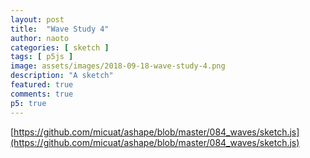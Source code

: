 ```yaml
---
layout: post
title:  "Wave Study 4"
author: naoto
categories: [ sketch ]
tags: [ p5js ]
image: assets/images/2018-09-18-wave-study-4.png
description: "A sketch"
featured: true
comments: true
p5: true
---
```


[https://github.com/micuat/ashape/blob/master/084_waves/sketch.js](https://github.com/micuat/ashape/blob/master/084_waves/sketch.js)

<div id = "p5sketch">
  <!-- p5 instance will be created here -->
</div>

<script>
var s = function (p) {
  let name;
  let startFrame, startTime;
  let seq, phase, cycle;
  let xy;
  let r;
  let pg;

  p.setup = function () {
    name = p.folderName;

    p.createCanvas(400, 400);
    p.frameRate(30);

    startFrame = p.frameCount;
    startTime = p.millis();

    pg = p.createGraphics(400, 400);
    xy = [[0, -pg.height / 2], [pg.width / 2, 0], [0, pg.height / 2], [-pg.width / 2, 0]];
    r = 0.25 * pg.width;
  }

  function getCount() { return p.frameCount - startFrame };
  function getTime() { return (p.millis() - startTime) * 0.001 };

  function drawLine(pg, i, n, rotTween, expTween, strokeTween) {
    let angle = i / n + (rotTween + expTween) / n;
    let x = Math.cos(angle * 2 * Math.PI) * r;
    let y = Math.sin(angle * 2 * Math.PI) * r;
    for(let j = 0; j < xy.length; j++) {
      let x0 = xy[j][0];
      let y0 = xy[j][1];
      pg.stroke(255, strokeTween * p.constrain(p.map(p.dist(x, y, x0, y0), pg.width / 2, pg.width * 0.75, 1, 0), 0, 1) * 255);
      pg.line(x, y, x0, y0);
    }
  }

  function drawPg(pg, n, tween) {
    let rotTween, expTween;
    if(phase == 0)
    {
      rotTween = tween;
      expTween = 0;
    }
    else {
      rotTween = 0;
      expTween = tween;
    }
    pg.push();
    pg.background(0);

    pg.stroke(255);
    pg.translate(pg.width / 2, pg.height / 2);
    for (let i = 0; i < n; i++) {
      let strokeTween = 1.0;
      let toStart = false;
      if(seq == cycle - 1 && phase == 1) {
        toStart = true;
        if(i % (n / 2) != 0)
          strokeTween = 1.0 - expTween;
      }
      drawLine(pg, i, n, rotTween, 0, strokeTween);
      strokeTween *= expTween;
      if(i % 2 == 0 && toStart == false) {
        drawLine(pg, i, n, rotTween, expTween * 0.5, strokeTween);
        drawLine(pg, i, n, rotTween, expTween * -0.5, strokeTween);
      }
    }
    pg.pop();
  }

  p.draw = function () {
    // t = (getCount() / 30.0);
    t = getTime();

    cycle = 4.0;
    seq = Math.floor(t / 2.0) % cycle; // every 2 cycle
    phase = Math.floor(t) % 2; // every cycle

    let n = Math.pow(2.0, seq + 1);

    let tween = (t) % 1.0;
    if(tween < 0.5) {
      tween = Math.pow(tween * 2.0, 4.0) * 0.5;
    }
    else {
      tween = 1.0 - Math.pow(2.0 - tween * 2.0, 4.0) * 0.5;
    }

    drawPg(pg, n, tween);
    p.image(pg, 0, 0);
  }
};

var p084 = new p5(s, document.getElementById('p5sketch'));
</script>